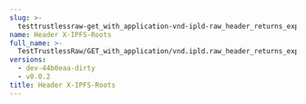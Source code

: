 ```yaml
---
slug: >-
  testtrustlessraw-get_with_application-vnd-ipld-raw_header_returns_expected_caching_headers-header_x-ipfs-roots
name: Header X-IPFS-Roots
full_name: >-
  TestTrustlessRaw/GET_with_application/vnd.ipld.raw_header_returns_expected_caching_headers/Header_X-IPFS-Roots
versions:
  - dev-44b0eaa-dirty
  - v0.0.2
title: Header X-IPFS-Roots
---
```


